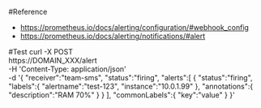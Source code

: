 #Reference
- https://prometheus.io/docs/alerting/configuration/#webhook_config
- https://prometheus.io/docs/alerting/notifications/#alert

#Test
curl -X POST \
  https://DOMAIN_XXX/alert \
  -H 'Content-Type: application/json' \
  -d '{
   "receiver":"team-sms",
   "status":"firing",
   "alerts":[
      {
         "status":"firing",
         "labels":{
            "alertname":"test-123",
            "instance":"10.0.1.99"
         },
         "annotations":{
            "description":"RAM 70%"
         }
      }
   ],
   "commonLabels":{
      "key":"value"
   }
}'